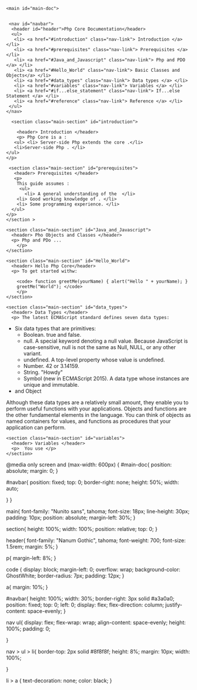 <!DOCTYPE html>
<html>

  <head> 
    <link rel="preconnect" href="https://fonts.googleapis.com">
<link rel="preconnect" href="https://fonts.gstatic.com" crossorigin>
<link href="https://fonts.googleapis.com/css2?family=Nanum+Gothic&family=Nunito+Sans&display=swap" rel="stylesheet">
    <link rel="stylesheet" href="styles.css"/>
    <meta charset="UTF-8"/>
    <meta name="viewport" content="width=device-width, initial-scale="1.0"/><link rel="stylesheet" href="styles.css">
    <title>Php Core Documentation</title>
    </head>

  <body>
    
    <main id="main-doc">
      

     <nav id="navbar">
      <header id="header">Php Core Documentation</header>
      <ul>
       <li> <a href="#introduction" class="nav-link"> Introduction </a> </li>
       <li> <a href="#prerequisites" class="nav-link"> Prerequisites </a> </li>
       <li> <a href="#Java_and_Javascript" class="nav-link"> Php and PDO </a> </li>
       <li> <a href="#Hello_World" class="nav-link"> Basic Classes and Objects</a> </li>
       <li> <a href="#data_types" class="nav-link"> Data types </a> </li>
       <li> <a href="#variables" class="nav-link"> Variables </a> </li>
       <li> <a href="#if...else_statement" class="nav-link"> If...else Statement </a> </li>
       <li> <a href="#reference" class="nav-link"> Reference </a> </li>
     </ul>
    </nav>

      <section class="main-section" id="introduction"> 
    
        <header> Introduction </header>
        <p> Php Core is a :
       <ul> <li> Server-side Php extends the core .</li>
       <li>Server-side Php . </li>
    </ul>
    </p>
   </section>

     <section class="main-section" id="prerequisites">
       <header> Prerequisites </header>
       <p>
        This guide assumes :
         <ul> 
           <li> A general understanding of the  </li>
        <li> Good working knowledge of . </li>
        <li> Some programming experience. </li>
      </ul>
    </p>
    </section >
    
    <section class="main-section" id="Java_and_Javascript">
      <header> Pho Objects and Classes </header>
      <p> Php and PDo ... 
        </p> 
    </section>
   
    <section class="main-section" id="Hello_World">
      <header> Hello Php Core</header>
      <p> To get started withw:
        
        <code> function greetMe(yourName) { alert("Hello " + yourName); }
        greetMe("World"); </code>
        </p>
    </section>
   
    <section class="main-section" id="data_types">
      <header> Data Types </header>
      <p> The latest ECMAScript standard defines seven data types:
<ul>
    <li>Six data types that are primitives:
      <ul>
        <li>Boolean. true and false.</li>
        <li>null. A special keyword denoting a null value. Because JavaScript is case-sensitive, null is not the same as Null, NULL, or any other variant.</li>
        <li>undefined. A top-level property whose value is undefined.</li>
        <li>Number. 42 or 3.14159. </li>
        <li>String. "Howdy"</li>
        <li> Symbol (new in ECMAScript 2015). A data type whose instances are unique and immutable. </li>
        </ul>
   <li> and Object </li>
</ul>
        Although these data types are a relatively small amount, they enable you to perform useful functions with your applications. Objects and functions are the other fundamental elements in the language. You can think of objects as named containers for values, and functions as procedures that your application can perform. </p>
    </section>
   
    <section class="main-section" id="variables">
      <header> Variables </header>
      <p>  You use </p>
    </section>
    
</html>

@media only screen and (max-width: 600px) {
  #main-doc{
    position: absolute;
    margin: 0;
  }

  #navbar{
    position: fixed;
    top: 0;
    border-right: none;
    height: 50%;
    width: auto;

  }
}



main{
  font-family: "Nunito sans", tahoma;
  font-size: 18px;
  line-height: 30px;
  padding: 10px;
  position: absolute;
  margin-left: 30%;
}

section{
  height: 100%;
  width: 100%;
  position: relative;
  top: 0; 
}

header{
  font-family: "Nanum Gothic", tahoma;
  font-weight: 700;
  font-size: 1.5rem;
  margin: 5%;
}

p{
  margin-left: 8%;
}

code {
display: block;
margin-left: 0;
overflow: wrap;
background-color: GhostWhite;
border-radius: 7px;
padding: 12px;
}

a{
  margin: 10%;
}

#navbar{
  height: 100%;
  width: 30%;
  border-right: 3px solid #a3a0a0;
  position: fixed;
  top: 0;
  left: 0;
  display: flex;
  flex-direction: column;
  justify-content: space-evenly;
}

nav  ul{
  display: flex;
  flex-wrap: wrap;
  align-content: space-evenly;
  height: 100%;
  padding: 0;
  
}

nav > ul > li{
  border-top: 2px solid #8f8f8f;
  height: 8%;
  margin: 10px;
  width: 100%;
 
}

li > a {
  text-decoration: none;
  color: black; 
}